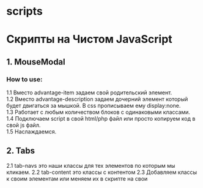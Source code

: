 # scripts

<h1> Скрипты на Чистом JavaScript </h1>

<h2>1. MouseModal</h2>

<h3>How to use:</h3>
  1.1 Вместо advantage-item задаем свой родительский элемент. <br>
  1.2 Вместо advantage-description задаем дочерний элемент который будет двигаться за мышкой. В css прописываем ему      display:none.<br>
  1.3 Работает с любым количеством блоков с одинаковыми классами.<br>
  1.4 Подключаем script в свой html/php файл или просто копируем код в свой js файл.<br>
  1.5 Наслаждаемся.<br>

<h2>2. Tabs</h2>
  2.1 tab-navs это наши классы для тех элементов по которым мы кликаем.
  2.2 tab-content это классы с контентом
  2.3 Добавляем классы к своим элементам или меняем их в скрипте на свои
